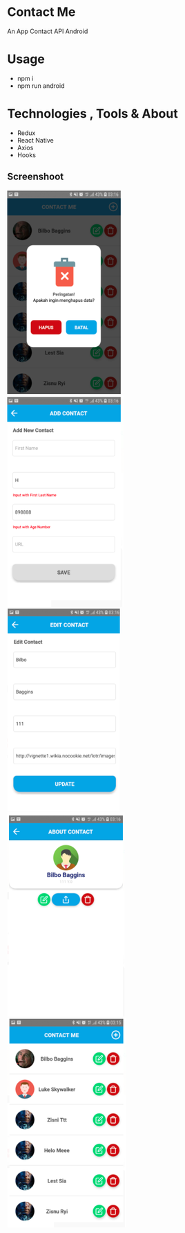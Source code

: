 # Contact Me

An App Contact API Android


# Usage
- npm i
- npm run android



# Technologies , Tools & About

- Redux
- React Native
- Axios
- Hooks

## Screenshoot

![0](https://raw.githubusercontent.com/zidniryi/contactMe/main/images/1.png)
![1](https://raw.githubusercontent.com/zidniryi/contactMe/main/images/2.png)
![2](https://raw.githubusercontent.com/zidniryi/contactMe/main/images/3.png)
![3](https://raw.githubusercontent.com/zidniryi/contactMe/main/images/4.png)
![4](https://raw.githubusercontent.com/zidniryi/contactMe/main/images/5.png)



